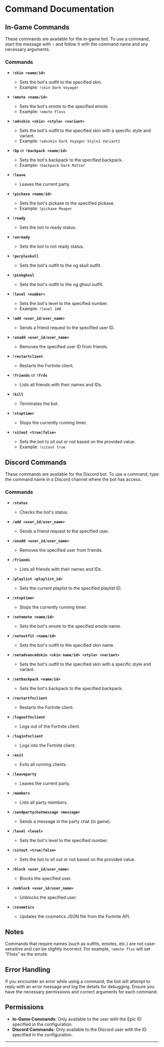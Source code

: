 # Command Documentation

## In-Game Commands

These commands are available for the in-game bot. To use a command, start the message with `!` and follow it with the command name and any necessary arguments.

### Commands

- **`!skin <name/id>`**
  - Sets the bot's outfit to the specified skin.
  - Example: `!skin Dark Voyager`

- **`!emote <name/id>`**
  - Sets the bot's emote to the specified emote.
  - Example: `!emote Floss`

- **`!advskin <skin> <style> <variant>`**
  - Sets the bot's outfit to the specified skin with a specific style and variant.
  - Example: `!advskin Dark Voyager Style1 Variant2`

- **`!bp`** or **`!backpack <name/id>`**
  - Sets the bot's backpack to the specified backpack.
  - Example: `!backpack Dark Matter`

- **`!leave`**
  - Leaves the current party.

- **`!pickaxe <name/id>`**
  - Sets the bot's pickaxe to the specified pickaxe.
  - Example: `!pickaxe Reaper`

- **`!ready`**
  - Sets the bot to ready status.

- **`!unready`**
  - Sets the bot to not ready status.

- **`!purpleskull`**
  - Sets the bot's outfit to the og skull outfit.

- **`!pinkghoul`**
  - Sets the bot's outfit to the og ghoul outfit.

- **`!level <number>`**
  - Sets the bot's level to the specified number.
  - Example: `!level 100`

- **`!add <user_id/user_name>`**
  - Sends a friend request to the specified user ID.

- **`!unadd <user_id/user_name>`**
  - Removes the specified user ID from friends.

- **`!restartclient`**
  - Restarts the Fortnite client.

- **`!friends`** or **`!frds`**
  - Lists all friends with their names and IDs.

- **`!kill`**
  - Terminates the bot.

- **`!stoptimer`**
  - Stops the currently running timer.

- **`!sitout <true|false>`**
  - Sets the bot to sit out or not based on the provided value.
  - Example: `!sitout true`

## Discord Commands

These commands are available for the Discord bot. To use a command, type the command name in a Discord channel where the bot has access.

### Commands

- **`/status`**
  - Checks the bot's status.

- **`/add <user_id/user_name>`**
  - Sends a friend request to the specified user.

- **`/unadd <user_id/user_name>`**
  - Removes the specified user from friends.

- **`/friends`**
  - Lists all friends with their names and IDs.

- **`/playlist <playlist_id>`**
  - Sets the current playlist to the specified playlist ID.

- **`/stoptimer`**
  - Stops the currently running timer.

- **`/setemote <name/id>`**
  - Sets the bot's emote to the specified emote name.

- **`/setoutfit <name/id>`**
  - Sets the bot's outfit to the specified skin name.

- **`/setadvancedskin <skin name/id> <style> <variant>`**
  - Sets the bot's outfit to the specified skin with a specific style and variant.

- **`/setbackpack <name/id>`**
  - Sets the bot's backpack to the specified backpack.

- **`/restartfnclient`**
  - Restarts the Fortnite client.

- **`/logoutfnclient`**
  - Logs out of the Fortnite client.

- **`/loginfnclient`**
  - Logs into the Fortnite client.

- **`/exit`**
  - Exits all running clients.

- **`/leaveparty`**
  - Leaves the current party.

- **`/members`**
  - Lists all party members.

- **`/sendpartychatmessage <message>`**
  - Sends a message in the party chat (in game).

- **`/level <level>`**
  - Sets the bot's level to the specified number.

- **`/sitout <true|false>`**
  - Sets the bot to sit out or not based on the provided value.

- **`/block <user_id/user_name>`**
  - Blocks the specified user.

- **`/unblock <user_id/user_name>`**
  - Unblocks the specified user.

- **`/cosmetics`**
  - Updates the cosmetics JSON file from the Fortnite API.

## Notes
Commands that require names (such as outfits, emotes, etc.) are not case-sensitive and can be slightly incorrect. For example, `!emote flos` will set "Floss" as the emote.

## Error Handling

If you encounter an error while using a command, the bot will attempt to reply with an error message and log the details for debugging. Ensure you have the necessary permissions and correct arguments for each command.

## Permissions

- **In-Game Commands:** Only available to the user with the Epic ID specified in the configuration.
- **Discord Commands:** Only available to the Discord user with the ID specified in the configuration.

---

